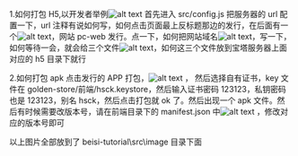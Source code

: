 1.如何打包 H5,以开发者举例![alt text](image11.png)
首先进入 src/config.js 把服务器的 url 配置一下，url 注释有说如何写，如何点击页面最上反标题那边的发行，在后面有一个![alt text](image12.png)，网站 pc-web 发行。点一下，如何把网站域名![alt text](image13.png)，写一下，如何等待一会，就会给三个文件![alt text](image14.png)，如何这三个文件放到宝塔服务器上面对应的 h5 目录下就行

2.如何打包 apk
点击发行的 APP 打包，![alt text](image15.png) ， 然后选择自有证书，key 文件在 golden-store/前端/hsck.keystore，然后输入证书密码 123123，私钥密码也是 123123，别名 hsck，然后点击打包就 ok 了。然后出现一个 apk 文件。然后有时候需要改版本号，请在前端目录下的 manifest.json 中![alt text](image16.png) ，修改对应的版本号即可

以上图片全部放到了 beisi-tutorial\src\image 目录下面
